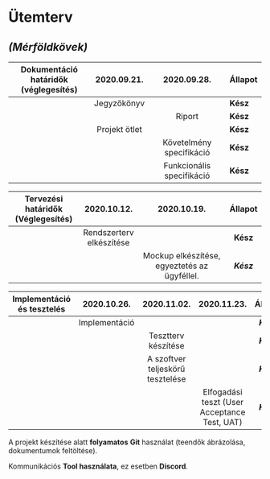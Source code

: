 # 												Ütemterv

## 															*(Mérföldkövek)*



| Dokumentáció határidők<br />(véglegesítés) |  2020.09.21.  |        2020.09.28.        | Állapot  |
| :----------------------------------------: | :-----------: | :-----------------------: | -------- |
|                                            |  Jegyzőkönyv  |                           | **Kész** |
|                                            |               |          Riport           | **Kész** |
|                                            | Projekt ötlet |                           | **Kész** |
|                                            |               | Követelmény specifikáció  | **Kész** |
|                                            |               | Funkcionális specifikáció | **Kész** |



| Tervezési határidők<br />(Véglegesítés) |          2020.10.12.           |                 2020.10.19.                  |  Állapot   |
| :-------------------------------------: | :----------------------------: | :------------------------------------------: | :--------: |
|                                         | Rendszerterv <br />elkészítése |                                              |  **Kész**  |
|                                         |                                | Mockup elkészítése, egyeztetés az ügyféllel. | ***Kész*** |



| Implementáció és tesztelés |  2020.10.26.  |           2020.11.02.            |                 2020.11.23.                  |  Állapot   |
| :------------------------: | :-----------: | :------------------------------: | :------------------------------------------: | :--------: |
|                            | Implementáció |                                  |                                              | ***Kész*** |
|                            |               |       Tesztterv készítése        |                                              | ***Kész*** |
|                            |               | A szoftver teljeskörű tesztelése |                                              | ***Kész*** |
|                            |               |                                  | Elfogadási teszt (User Acceptance Test, UAT) | ***Kész*** |



A projekt készítése alatt **folyamatos** **Git** használat (teendők  ábrázolása, dokumentumok feltöltése).

Kommunikációs **Tool használata**, ez esetben **Discord**.  